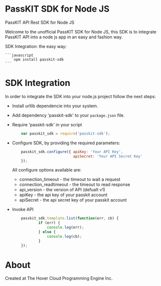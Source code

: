 PassKIT SDK for Node JS
=======================

PassKIT API Rest SDK for Node JS

Welcome to the unofficial PassKIT SDK for Node JS, this SDK is to integrate PassKIT API into a node js app in an easy and fashion way. 

SDK Integration: the easy way:

	```javascript
		npm install passkit-sdk	
	```

SDK Integration 
===============

In order to integrate the SDK into your node.js project follow the next steps:

* Install urllib dependencie into your system.

* Add dependency 'passkit-sdk' to your `package.json` file.

* Require 'passkit-sdk' in your script

	```javascript
		var passkit_sdk = require('passkit-sdk');	
	```
	
* Configure SDK, by providing the required parameters:

	```javascript
		passkit_sdk.configure({ apiKey: 'Your API Key',
                        		apiSecret: 'Your API Secret Key'
		});	
	```

	All configure options available are:
	
	* connection_timeout - the timeout to wait a request
	* connection_readtimeout - the timeout to read response
	* api_version - the version of API (defualt v1)
	* apiKey - the api key of your passkit account
	* apiSecret - the api secret key of your passkit account
	
* Invoke API

	```javascript
		passkit_sdk.template.list(function(err, cb) {
        	    if (err) {
                	console.log(err);
        	    } else {
                	console.log(cb);
        	    }
		});		
	```

About
=====
Created at The Hover Cloud Programming Engine Inc. 
